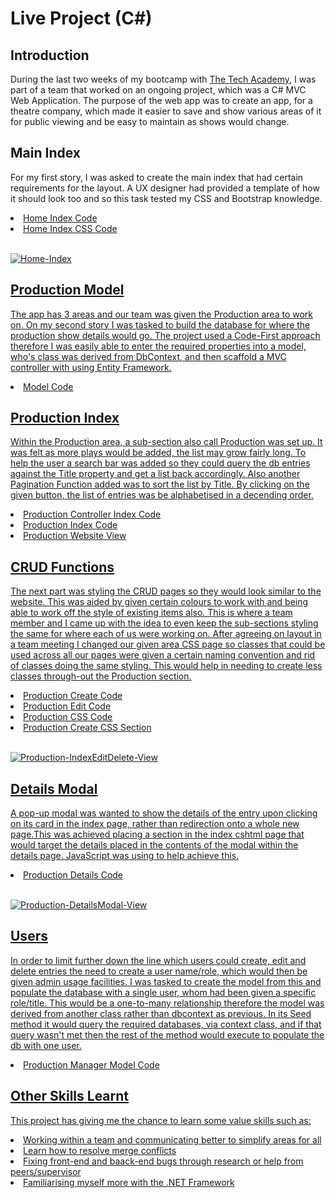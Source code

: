 <h1>Live Project (C#)</h1>

<h2>Introduction</h2>

<p>During the last two weeks of my bootcamp with <a href="https://www.learncodinganywhere.com/">The Tech Academy</a>, I was part of a team that worked on an ongoing project, which was a C# MVC Web Application. The purpose of the web app was to create an app, for a theatre company, which made it easier to save and show various areas of it for public viewing and be easy to maintain as shows would change.</p>

<h2>Main Index</h2>

<p>For my first story, I was asked to create the main index that had certain requirements for the layout. A UX designer had provided a template of how it should look too and so this task tested my CSS and Bootstrap knowledge.
  
  <li><a href="./Media/Code/Home-Index-cshtml/">Home Index Code</li>
  <li><a href="./Media/Code/Home-Index-css/">Home Index CSS Code</li><br>
    
![Home-Index](https://user-images.githubusercontent.com/108291876/199376147-47689325-13dc-4f01-b296-744542e40a18.gif)

    
<h2>Production Model</h2>

<p>The app has 3 areas and our team was given the Production area to work on. On my second story I was tasked to build the database for where the production show details would go. The project used a Code-First approach therefore I was easily able to enter the required properties into a model, who's class was derived from DbContext, and then scaffold a MVC controller with using Entity Framework.</p>

  <li><a href="./Media/Code/Model-Production.png">Model Code</li>
    
<h2>Production Index</h2>
    
<p>Within the Production area, a sub-section also call Production was set up. It was felt as more plays would be added, the list may grow fairly long. To help the user a search bar was added so they could query the db entries against the Title property and get a list back accordingly. Also another Pagination Function added was to sort the list by Title. By clicking on the given button, the list of entries was be alphabetised in a decending order.</p>

  <li><a href="./Media/Code/Controller-Production/">Production Controller Index Code</li>
  <li><a href="./Media/Code/Production-Index-View/">Production Index Code</li>
  <li><a href="./Media/Website/Production-Index/">Production Website View</li>
  
<h2>CRUD Functions</h2>
  
<p>The next part was styling the CRUD pages so they would look similar to the website. This was aided by given certain colours to work with and being able to work off the style of existing items also. This is where a team member and I came up with the idea to even keep the sub-sections styling the same for where each of us were working on. After agreeing on layout in a team meeting I changed our given area CSS page so classes that could be used across all our pages were given a certain naming convention and rid of classes doing the same styling. This would help in needing to create less classes through-out the Production section.</p>

  <li><a href="./Media/Code/Production-Create-View">Production Create Code</li>
  <li><a href="./Media/Code/Production-Edit-View.png">Production Edit Code</li>
  <li><a href="./Media/Code/Production-All-css">Production CSS Code</li>
  <li><a href="./Media/Code/Production-Create-css.png">Production Create CSS Section</li><br>
    
  ![Production-IndexEditDelete-View](https://user-images.githubusercontent.com/108291876/199390097-49480af9-1274-40df-b90a-a014a991f350.gif)  
    
<h2>Details Modal</h2>
    
<p>A pop-up modal was wanted to show the details of the entry upon clicking on its card in the index page, rather than redirection onto a whole new page.This was achieved placing a section in the index cshtml page that would target the details placed in the contents of the modal within the details page. JavaScript was using to help achieve this.</p>

  <li><a href="./Media/Code/Production-Details-View">Production Details Code</li><br>

  ![Production-DetailsModal-View](https://user-images.githubusercontent.com/108291876/199390025-600bb8c2-3ecc-40d7-9689-bd37f84eb56a.gif)

<h2>Users</h2>

<p>In order to limit further down the line which users could create, edit and delete entries the need to create a user name/role, which would then be given admin usage facilities. I was tasked to create the model from this and populate the database with a single user, whom had been given a specific role/title. This would be a one-to-many relationship therefore the model was derived from another class rather than dbcontext as previous. In its Seed method it would query the required databases, via context class, and if that query wasn't met then the rest of the method would execute to populate the db with one user. </p>

  <li><a href="./Media/Code/Model-ProductionManager">Production Manager Model Code</li>
    
<h2>Other Skills Learnt</h2>
  
<p>This project has giving me the chance to learn some value skills such as:

  <li>Working within a team and communicating better to simplify areas for all</li>
  <li>Learn how to resolve merge conflicts</li>
  <li>Fixing front-end and baack-end bugs through research or help from peers/supervisor</li>
  <li>Familiarising myself more with the .NET Framework</li>
